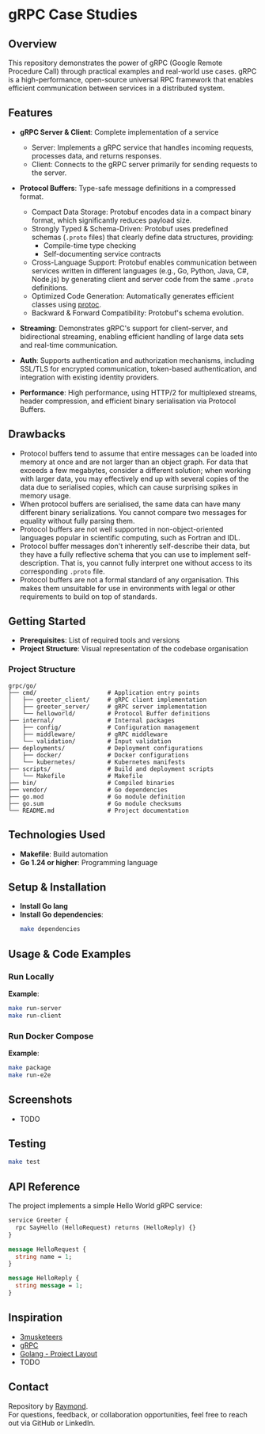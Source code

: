 # gRPC Case Studies

## Overview

This repository demonstrates the power of gRPC (Google Remote Procedure Call) through practical examples and real-world use cases.
gRPC is a high-performance, open-source universal RPC framework that enables efficient communication between services in a distributed system.

## Features

- **gRPC Server & Client**: Complete implementation of a service
  - Server: Implements a gRPC service that handles incoming requests, processes data, and returns responses.
  - Client: Connects to the gRPC server primarily for sending requests to the server.
- **Protocol Buffers**: Type-safe message definitions in a compressed format.

  - Compact Data Storage: Protobuf encodes data in a compact binary format, which significantly reduces payload size.
  - Strongly Typed & Schema-Driven: Protobuf uses predefined schemas (`.proto` files) that clearly define data structures, providing:
    - Compile-time type checking
    - Self-documenting service contracts
  - Cross-Language Support: Protobuf enables communication between services written in different languages (e.g., Go, Python, Java, C#, Node.js) by generating client and server code from the same `.proto` definitions.
  - Optimized Code Generation: Automatically generates efficient classes using [protoc](https://pkg.go.dev/github.com/golang/protobuf/protoc-gen-go).
  - Backward & Forward Compatibility: Protobuf's schema evolution.

- **Streaming**: Demonstrates gRPC's support for client-server, and bidirectional streaming, enabling efficient handling of large data sets and real-time communication.
- **Auth**: Supports authentication and authorization mechanisms, including SSL/TLS for encrypted communication, token-based authentication, and integration with existing identity providers.
- **Performance**: High performance, using HTTP/2 for multiplexed streams, header compression, and efficient binary serialisation via Protocol Buffers.

## Drawbacks

- Protocol buffers tend to assume that entire messages can be loaded into memory at once and are not larger than an object graph. For data that exceeds a few megabytes, consider a different solution; when working with larger data, you may effectively end up with several copies of the data due to serialised copies, which can cause surprising spikes in memory usage.
- When protocol buffers are serialised, the same data can have many different binary serializations. You cannot compare two messages for equality without fully parsing them.
- Protocol buffers are not well supported in non-object-oriented languages popular in scientific computing, such as Fortran and IDL.
- Protocol buffer messages don't inherently self-describe their data, but they have a fully reflective schema that you can use to implement self-description. That is, you cannot fully interpret one without access to its corresponding `.proto` file.
- Protocol buffers are not a formal standard of any organisation. This makes them unsuitable for use in environments with legal or other requirements to build on top of standards.

## Getting Started

- **Prerequisites**: List of required tools and versions
- **Project Structure**: Visual representation of the codebase organisation

### Project Structure

```
grpc/go/
├── cmd/                    # Application entry points
│   ├── greeter_client/     # gRPC client implementation
│   ├── greeter_server/     # gRPC server implementation
│   └── helloworld/         # Protocol Buffer definitions
├── internal/               # Internal packages
│   ├── config/             # Configuration management
│   ├── middleware/         # gRPC middleware
│   └── validation/         # Input validation
├── deployments/            # Deployment configurations
│   ├── docker/             # Docker configurations
│   └── kubernetes/         # Kubernetes manifests
├── scripts/                # Build and deployment scripts
│   └── Makefile            # Makefile
├── bin/                    # Compiled binaries
├── vendor/                 # Go dependencies
├── go.mod                  # Go module definition
├── go.sum                  # Go module checksums
└── README.md               # Project documentation
```

## Technologies Used

- **Makefile**: Build automation
- **Go 1.24 or higher**: Programming language

## Setup & Installation

- **Install Go lang**
- **Install Go dependencies**:
  ```bash
  make dependencies
  ```

## Usage & Code Examples

### Run Locally

**Example**:

```bash
make run-server
make run-client
```

### Run Docker Compose

**Example**:

```bash
make package
make run-e2e
```

## Screenshots

- TODO

## Testing

```bash
make test
```

## API Reference

The project implements a simple Hello World gRPC service:

```protobuf
service Greeter {
  rpc SayHello (HelloRequest) returns (HelloReply) {}
}
```

```protobuf
message HelloRequest {
  string name = 1;
}

message HelloReply {
  string message = 1;
}
```

## Inspiration

- [3musketeers](https://3musketeers.io/)
- [gRPC](https://grpc.io/)
- [Golang - Project Layout](https://github.com/golang-standards/project-layout)
- TODO

## Contact

Repository by [Raymond](https://github.com/raymondsquared).  
For questions, feedback, or collaboration opportunities, feel free to reach out via GitHub or LinkedIn.
